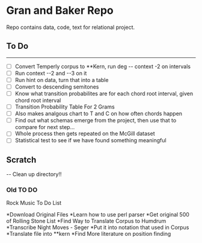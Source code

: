 # Gran and Baker Repo

Repo contains data, code, text for relational project.

## To Do 
--------------------------------------------------------------------------------------
* [ ] Convert Temperly corpus to **Kern, run deg -- context -2 on intervals
* [ ] Run context --2 and --3 on it
* [ ] Run hint on data, turn that into a table
* [ ] Convert to descending semitones
* [ ] Know what transition probabilites are for each chord root interval, given chord root interval 
* [ ] Transition Probability Table For 2 Grams 
* [ ] Also makes analgous chart to T and C on how often chords happen 
* [ ] Find out what schemas emerge from the project, then use that to compare for next step...
* [ ] Whole process then gets repeated on the McGill dataset 
* [ ] Statistical test to see if we have found something meaningful 

## Scratch

-- Clean up directory!!

### Old TO DO 

Rock Music To Do List

*Download Original Files
*Learn how to use perl parser
*Get original 500 of Rolling Stone List
*Find Way to Translate Corpus to Humdrum 
*Transcribe Night Moves - Seger
*Put it into notation that used in Corpus
*Translate file into **kern
*Find More literature on position finding
